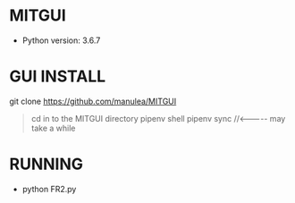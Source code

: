 # MITGUI
- Python version: 3.6.7

# GUI INSTALL
git clone https://github.com/manulea/MITGUI

> cd in to the MITGUI directory
> pipenv shell
> pipenv sync //<----- may take a while

# RUNNING #

* python FR2.py

#
